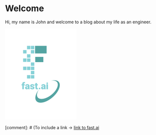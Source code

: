 # Welcome
Hi, my name is John and welcome to a blog about my life as an engineer. 

![Image of me and my father](images/logo.png)

[comment]: # (To include a link -> [link to fast.ai](https://www.fast.ai)
